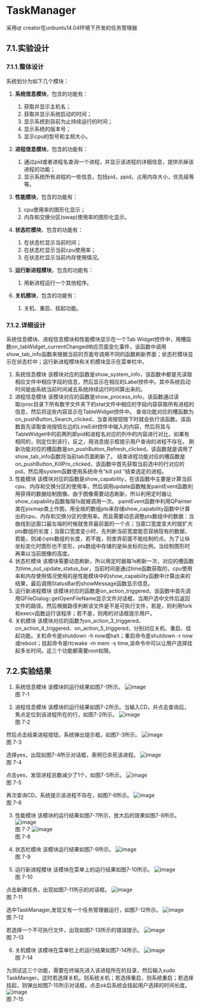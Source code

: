 # TaskManager
采用qt creator在unbuntu14.04环境下开发的任务管理器

## 7.1.实验设计  
### 7.1.1.整体设计
系统划分为如下几个模块：
1. **系统信息模块**，包含的功能有：
    1. 获取并显示主机名；
    2. 获取并显示系统启动的时间；
    3. 显示系统到目前为止持续运行的时间；
    4. 显示系统的版本号；
    5. 显示cpu的型号和主频大小。

2. **进程信息模块**，包含的功能有：
    1. 通过pid或者进程名查询一个进程，并显示该进程的详细信息，提供杀掉该进程的功能；
    2. 显示系统所有进程的一些信息，包括pid，ppid，占用内存大小，优先级等等。

3. **性能模块**，包含的功能有：
    1. cpu使用率的图形化显示；
    2. 内存和交换分区(swap)使用率的图形化显示。

4. **状态栏模块**，包含的功能有：
    1. 在状态栏显示当前时间；
    2. 在状态栏显示当前cpu使用率；
    3. 在状态栏显示当前内存使用情况。
5. **运行新进程模块**，包含的功能有：
    1. 用新进程运行一个其他程序。
6. **关机模块**，包含的功能有：
    1. 关机、重启、挂起功能。
### 7.1.2.详细设计
系统信息模块、进程信息模块和性能模块显示在一个Tab Widget控件中，用槽函数on_tabWidget_currentChanged响应页面变化事件，该函数中调用show_tab_info函数来根据当前的页面号调用不同的函数刷新界面；状态栏模块显示在状态栏中；运行新进程模块和关机模块显示在菜单栏中。
1. 系统信息模块
该模块对应的函数是show_system_info，该函数中都是先读取相应文件中相应字段的信息，然后显示在相应的Label控件中。其中系统启动时间是由系统当前时间减去系统持续运行时间算出来的。
2. 进程信息模块
该模块对应的函数是show_process_info，该函数通过读取/proc目录下所有数字文件夹下的stat文件中相应的字段内容获取所有进程的信息，然后将这些内容显示在TableWidget控件中。
查询功能对应的槽函数为on_pushButton_Search_clicked，当查询按钮按下时就会执行该函数。该函数首先读取查询按钮左边的LineEdit控件中输入的内容，然后将其与TableWidget中的前两列即pid和进程名对应的列中的内容进行对比，如果有相同的，则定位到该行，反之，用消息提示框提示用户查询的进程不存在。
刷新功能对应的槽函数是on_pushButton_Refresh_clicked，该函数就是调用了show_tab_info函数将当前tab页面刷新了。
结束进程功能对应的槽函数是on_pushButton_KillPro_clicked，该函数中首先获取当前选中的行对应的pid，然后用system函数使用系统命令“kill pid ”结束选定的进程。
3. 性能模块
该模块对应的函数是show_capability，在该函数中主要是计算当前cpu、内存和交换分区的使用率，然后调用update函数触发paintEvent函数利用获得的数据绘制图像。由于图像需要动态刷新，所以利用定时器让show_capability函数每隔1s就被调用一次。
paintEvent函数中利用QPainter类在pixmap类上作图，用全局的数组pts来存储show_capability函数中计算出的cpu、内存和交换分区的使用率。而且需要动态调整pts数组中的数据：当曲线到达窗口最左端的时候就舍弃最前面的一个点；当窗口宽度变大时就扩大pts数组的长度；当窗口宽度变小时，先判断当前宽度能否容纳现有的数据，若能，则减小pts数组的长度，若不能，则舍弃前面不能绘制的点。为了让纵坐标变化时图形也不变形，pts数组中存储的是纵坐标的比例，当绘制图形时再乘以当前图像的高度。
4. 状态栏模块
该模块需要动态刷新，所以用定时器每1s刷新一次，对应的槽函数为time_out_update_status_bar，当前时间是通过time函数获取的，cpu使用率和内存使用情况使用的是性能模块中的show_capability函数中计算出来的结果，最后调用StatusBar的showMessage函数显示信息。
5. 运行新进程模块
该模块对应的函数是on_action_triggered，该函数中首先调用QFileDialog::getOpenFileName显示文件对话框，当用户选中文件后返回文件的路径。然后根据路径判断该文件是不是可执行文件，若是，则利用fork和execv函数运行该程序；若不是，则用的对话框提示用户。
6. 关机模块
该模块对应的函数为on_action_3_triggered、on_action_4_triggered、on_action_5_triggered，分别对应关机、重启、挂起功能。关机命令是shutdown -h now或halt；重启命令是shutdown -r now或reboot；挂起命令是rtcwake -m mem -s time,该命令中可以让用户选择挂起多长时间。这三个功能都需要root权限。
## 7.2.实验结果
1. 系统信息模块
该模块的运行结果如图7-1所示。
![image](https://github.com/wangxinxinx/TaskManager/blob/master/images/%E5%9B%BE%E7%89%871.png)  
图 7-1

2. 进程信息模块
该模块的运行结果如图7-2所示。当输入CD，并点击查询后，焦点定位到该进程所在的行，如图7-2所示。
![image](https://github.com/wangxinxinx/TaskManager/blob/master/images/%E5%9B%BE%E7%89%872.png)   
图 7-2

然后点击结束进程按钮，系统弹出提示框，如图7-3所示。
![image](https://github.com/wangxinxinx/TaskManager/blob/master/images/%E5%9B%BE%E7%89%873.png)  
图 7-3

选择yes，出现如图7-4所示对话框，表明已杀死该进程。
![image](https://github.com/wangxinxinx/TaskManager/blob/master/images/%E5%9B%BE%E7%89%874.png)  
图 7-4

点击yes，发现进程总数减少了1个，如图7-5所示。
![image](https://github.com/wangxinxinx/TaskManager/blob/master/images/%E5%9B%BE%E7%89%875.png)  
图 7-5

再次查询CD，系统提示该进程不存在，如图7-6所示。
![image](https://github.com/wangxinxinx/TaskManager/blob/master/images/%E5%9B%BE%E7%89%876.png)  
图 7-6

3. 性能模块
该模块的运行结果如图7-7所示，放大后的效果如图7-8所示。
![image](https://github.com/wangxinxinx/TaskManager/blob/master/images/%E5%9B%BE%E7%89%877.png)  
图 7-7
![image](https://github.com/wangxinxinx/TaskManager/blob/master/images/%E5%9B%BE%E7%89%878.png)  
图 7-8

4. 状态栏模块
该模块运行结果如图7-9所示。
![image](https://github.com/wangxinxinx/TaskManager/blob/master/images/%E5%9B%BE%E7%89%879.png)  
图 7-9

5. 运行新进程模块
该模块在菜单上的运行结果如图7-10所示。
![image](https://github.com/wangxinxinx/TaskManager/blob/master/images/%E5%9B%BE%E7%89%8710.png)  
图 7-10

点击新建任务，出现如图7-11所示的对话框。
![image](https://github.com/wangxinxinx/TaskManager/blob/master/images/%E5%9B%BE%E7%89%8711.png)  
图 7-11

选中TaskManager,发现又有一个任务管理器运行，如图7-12所示。
![image](https://github.com/wangxinxinx/TaskManager/blob/master/images/%E5%9B%BE%E7%89%8712.png)  
图 7-12

若选择一个不可执行文件，出现如图7-13所示的错误提示。
![image](https://github.com/wangxinxinx/TaskManager/blob/master/images/%E5%9B%BE%E7%89%8713.png)  
图 7-13

6. 关机模块
该模块在菜单栏上的运行结果如图7-14所示。
![image](https://github.com/wangxinxinx/TaskManager/blob/master/images/%E5%9B%BE%E7%89%8714.png)  
图 7-14

为测试这三个功能，需要在终端先进入该进程所在的目录，然后输入sudo TaskManger。这时若选择关机，则系统关机；若选择重启，则系统重启；若选择挂起，则弹出如图7-15所示对话框，点击ok后系统会挂起用户选择的时间长度。
![image](https://github.com/wangxinxinx/TaskManager/blob/master/images/%E5%9B%BE%E7%89%8715.png)  
图 7-15
